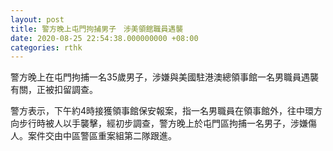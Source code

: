 ```yaml
---
layout: post
title: 警方晚上屯門拘捕男子　涉美領館職員遇襲　
date: 2020-08-25 22:54:38.000000000 +08:00
categories: rthk
---
```


警方晚上在屯門拘捕一名35歲男子，涉嫌與美國駐港澳總領事館一名男職員遇襲有關，正被扣留調查。

警方表示，下午約4時接獲領事館保安報案，指一名男職員在領事館外，往中環方向步行時被人以手襲擊，經初步調查，警方晚上於屯門區拘捕一名男子，涉嫌傷人。案件交由中區警區重案組第二隊跟進。
